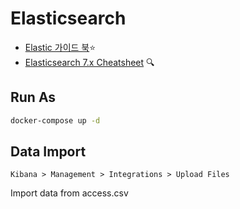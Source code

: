 # Elasticsearch

- [Elastic 가이드 북](https://esbook.kimjmin.net/)⭐️  
- [Elasticsearch 7.x Cheatsheet](http://elasticsearch-cheatsheet.jolicode.com/) 🔍  

## Run As

```sh
docker-compose up -d
```
## Data Import

`Kibana > Management > Integrations > Upload Files`

Import data from access.csv

